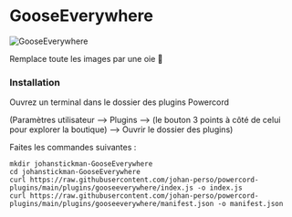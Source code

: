 # GooseEverywhere

![GooseEverywhere](https://us-east-1.tixte.net/uploads/images.johanstickman.com/GooseEverywhere.png)

Remplace toute les images par une oie 🦢

### Installation

Ouvrez un terminal dans le dossier des plugins Powercord

(Paramètres utilisateur --> Plugins --> (le bouton 3 points à côté de celui pour explorer la boutique) --> Ouvrir le dossier des plugins)

Faites les commandes suivantes :

```
mkdir johanstickman-GooseEverywhere
cd johanstickman-GooseEverywhere
curl https://raw.githubusercontent.com/johan-perso/powercord-plugins/main/plugins/gooseeverywhere/index.js -o index.js
curl https://raw.githubusercontent.com/johan-perso/powercord-plugins/main/plugins/gooseeverywhere/manifest.json -o manifest.json
```
